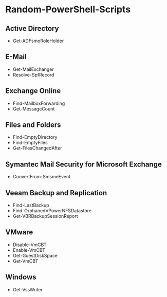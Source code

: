 # Random-PowerShell-Scripts

<h2>Active Directory</h2>

- Get-ADFsmoRoleHolder</br>

<h2>E-Mail</h2>

- Get-MailExchanger
- Resolve-SpfRecord

<h2>Exchange Online</h2>

- Find-MailboxForwarding</br>
- Get-MessageCount</br>

<h2>Files and Folders</h2>

- Find-EmptyDirectory
- Find-EmptyFiles
- Get-FilesChangedAfter

<h2>Symantec Mail Security for Microsoft Exchange</h2>

- ConvertFrom-SmsmeEvent</br>

<h2>Veeam Backup and Replication</h2>

- Find-LastBackup</br>
- Find-OrphanedVPowerNFSDatastore</br>
- Get-VBRBackupSessionReport</br>

<h2>VMware</h2>

- Disable-VmCBT
- Enable-VmCBT
- Get-GuestDiskSpace</br>
- Get-VmCBT</br>

<h2>Windows</h2>

- Get-VssWriter